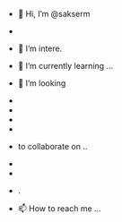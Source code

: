 - 👋 Hi, I’m @sakserm

- 


  
- 👀 I’m intere.
- 🌱 I’m currently learning ...
- 💞️ I’m looking
-
-
-
-
-  to collaborate on ..
-
-
-  .
- 📫 How to reach me ...

<!---
sakserm/sakserm is a ✨ special ✨ repository because its `README.md` (this file) appears on your GitHub profile.
You can click the Preview link to take a look at your changes.
--->
